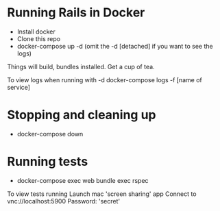 # Running Rails in Docker
* Install docker
* Clone this repo
* docker-compose up -d (omit the -d [detached] if you want to see the logs)

Things will build, bundles installed.
Get a cup of tea.

To view logs when running with -d
docker-compose logs -f [name of service]

# Stopping and cleaning up
* docker-compose down

# Running tests
* docker-compose exec web bundle exec rspec

To view tests running
Launch mac 'screen sharing' app
Connect to vnc://localhost:5900
Password: 'secret'

